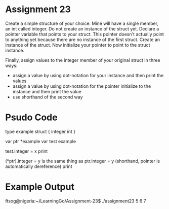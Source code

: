 # Assignment 23
Create a simple structure of your choice. Mine will have a single member, an int called integer. Do not create an instance of the struct yet. Declare a pointer variable that points to your struct. This pointer doesn't actually point to anything yet because there are no instance of the first struct. Create an instance of the struct. Now initialize your pointer to point to the struct instance.

Finally, assign values to the integer member of your original struct in three ways:
* assign a value by using dot-notation for your instance and then print the values
* assign a value by using dot-notation for the pointer initialize to the instance and then print the value
* use shorthand of the second way

# Psudo Code
type example struct {
	integer int
}

var ptr *example
var test example

<pointer initializatin statement>

test.integer = x
print

(*ptr).integer = y is the same thing as ptr.integer = y (shorthand, pointer is automatically dereference)
print




# Example Output
ftsog@nigeria:~/LearningGo/Assignment-23$ ./assignment23
5
6
7